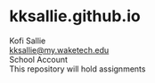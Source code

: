 # kksallie.github.io
Kofi Sallie  
kksallie@my.waketech.edu  
School Account  
This repository will hold assignments  
